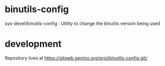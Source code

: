 # binutils-config
sys-devel/binutils-config : Utility to change the binutils version being used

# development
Repository lives at https://gitweb.gentoo.org/proj/binutils-config.git/
